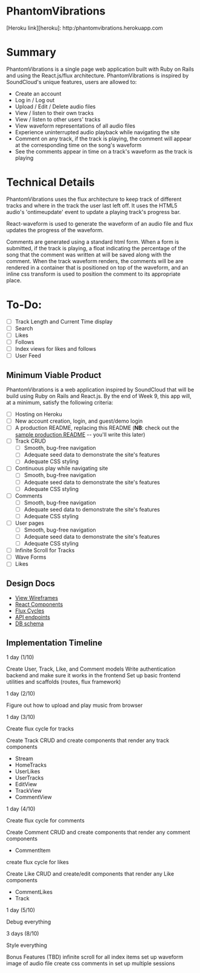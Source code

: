 # PhantomVibrations

[Heroku link][heroku]: http:/phantomvibrations.herokuapp.com

# Summary

PhantomVibrations is a single page web application built with Ruby on Rails and using the React.js/flux architecture. PhantomVibrations is inspired by SoundCloud's unique features, users are allowed to:

  - Create an account
  - Log in / Log out
  - Upload / Edit / Delete audio files
  - View / listen to their own tracks
  - View / listen to other users' tracks
  - View waveform representations of all audio files
  - Experience uninterrupted audio playback while navigating the site
  - Comment on any track, if the track is playing, the comment will appear at the corresponding time on the song's waveform
  - See the comments appear in time on a track's waveform as the track is playing

# Technical Details

PhantomVibrations uses the flux architecture to keep track of different tracks and where in the track the user last left off. It uses the HTML5 audio's 'ontimeupdate' event to update a playing track's progress bar.

React-waveform is used to generate the waveform of an audio file and flux updates the progress of the waveform.

Comments are generated using a standard html form. When a form is submitted, if the track is playing, a float indicating the percentage of the song that the comment was written at will be saved along with the comment. When the track waveform renders, the comments will be are rendered in a container that is positioned on top of the waveform, and an inline css transform is used to position the comment to its appropriate place.

# To-Do:

- [ ] Track Length and Current Time display
- [ ] Search
- [ ] Likes
- [ ] Follows
- [ ] Index views for likes and follows
- [ ] User Feed

## Minimum Viable Product

PhantomVibrations is a web application inspired by SoundCloud that will be build using Ruby on Rails and React.js.  By the end of Week 9, this app will, at a minimum, satisfy the following criteria:

- [ ] Hosting on Heroku
- [ ] New account creation, login, and guest/demo login
- [ ] A production README, replacing this README (**NB**: check out the [sample production README](docs/production_readme.md) -- you'll write this later)
- [ ] Track CRUD
  - [ ] Smooth, bug-free navigation
  - [ ] Adequate seed data to demonstrate the site's features
  - [ ] Adequate CSS styling
- [ ] Continuous play while navigating site
  - [ ] Smooth, bug-free navigation
  - [ ] Adequate seed data to demonstrate the site's features
  - [ ] Adequate CSS styling
- [ ] Comments
  - [ ] Smooth, bug-free navigation
  - [ ] Adequate seed data to demonstrate the site's features
  - [ ] Adequate CSS styling
- [ ] User pages
  - [ ] Smooth, bug-free navigation
  - [ ] Adequate seed data to demonstrate the site's features
  - [ ] Adequate CSS styling
- [ ] Infinite Scroll for Tracks
- [ ] Wave Forms
- [ ] Likes

## Design Docs
* [View Wireframes][views]
* [React Components][components]
* [Flux Cycles][flux-cycles]
* [API endpoints][api-endpoints]
* [DB schema][schema]

[views]: ./wireframes/views.md
[components]: ./components.md
[flux-cycles]: ./flux-cycles.md
[api-endpoints]: ./api-endpoints.md
[schema]: ./schema.md

## Implementation Timeline

1 day (1/10)

Create User, Track, Like, and Comment models
Write authentication backend and make sure it works in the frontend
Set up basic frontend utilities and scaffolds (routes, flux framework)

1 day (2/10)

Figure out how to upload and play music from browser

1 day (3/10)

Create flux cycle for tracks

Create Track CRUD and create components that render any track components
  - Stream
  - HomeTracks
  - UserLikes
  - UserTracks
  - EditView
  - TrackView
  - CommentView

1 day (4/10)

Create flux cycle for comments

Create Comment CRUD and create components that render any comment
components
  - CommentItem

create flux cycle for likes

Create Like CRUD and create/edit components that render any Like
components
  - CommentLikes
  - Track

1 day (5/10)

Debug everything


3 days (8/10)

Style everything


Bonus Features (TBD)
  infinite scroll for all index items
  set up waveform image of audio file
  create css comments in <Track />
  set up multiple sessions
